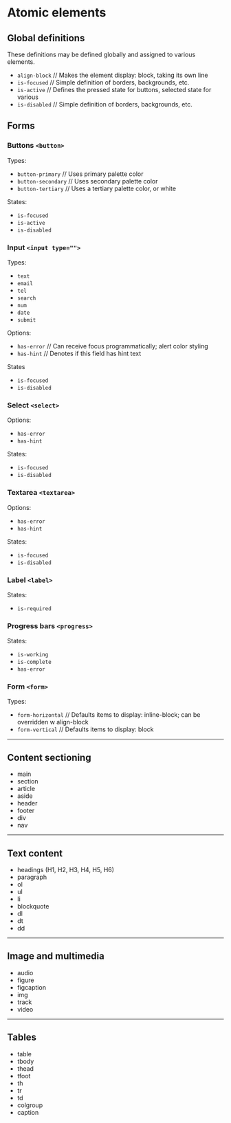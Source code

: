 # Atomic elements

## Global definitions
These definitions may be defined globally and assigned to various elements.
* `align-block`       // Makes the element display: block, taking its own line
* `is-focused`        // Simple definition of borders, backgrounds, etc.
* `is-active`         // Defines the pressed state for buttons, selected state for various
* `is-disabled`       // Simple definition of borders, backgrounds, etc.

## Forms

### Buttons `<button>`

Types:
* `button-primary`    // Uses primary palette color
* `button-secondary`  // Uses secondary palette color
* `button-tertiary`   // Uses a tertiary palette color, or white

States:
* `is-focused`
* `is-active`
* `is-disabled`

### Input `<input type="">`

Types:
* `text`
* `email`
* `tel`
* `search`
* `num`
* `date`
* `submit`

Options:
* `has-error`        // Can receive focus programmatically; alert color styling
* `has-hint`         // Denotes if this field has hint text

States
* `is-focused`
* `is-disabled`

### Select `<select>`

Options:
* `has-error`
* `has-hint`

States:
* `is-focused`
* `is-disabled`

### Textarea `<textarea>`

Options:
* `has-error`
* `has-hint`

States:
* `is-focused`
* `is-disabled`

### Label `<label>`

States:
* `is-required`

### Progress bars `<progress>`

States:
* `is-working`
* `is-complete`
* `has-error`

### Form `<form>`

Types:
* `form-horizontal`  // Defaults items to display: inline-block; can be overridden w align-block
* `form-vertical`    // Defaults items to display: block

- - -

## Content sectioning
* main
* section
* article
* aside
* header
* footer
* div
* nav

- - -

## Text content
* headings (H1, H2, H3, H4, H5, H6)
* paragraph
* ol
* ul
* li
* blockquote
* dl
* dt
* dd

- - -

## Image and multimedia
* audio
* figure
* figcaption
* img
* track
* video

- - -

## Tables
* table
* tbody
* thead
* tfoot
* th
* tr
* td
* colgroup
* caption
